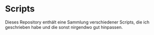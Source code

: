 # Scripts

Dieses Repository enthält eine Sammlung verschiedener Scripts, die ich 
geschrieben habe und die sonst nirgendwo gut hinpassen.

